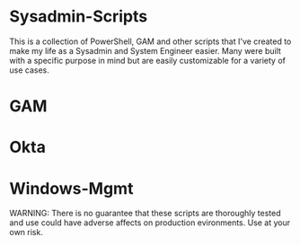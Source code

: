 # Sysadmin-Scripts

This is a collection of PowerShell, GAM and other scripts that I've created to make my life as a Sysadmin and System Engineer easier. Many were built with a specific purpose in mind but are easily customizable for a variety of use cases.

# GAM

# Okta

# Windows-Mgmt

WARNING: There is no guarantee that these scripts are thoroughly tested and use could have adverse affects on production evironments. Use at your own risk.
